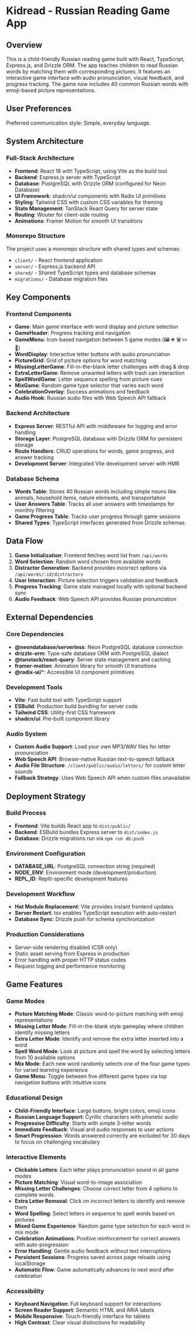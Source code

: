 # Kidread - Russian Reading Game App

## Overview

This is a child-friendly Russian reading game built with React, TypeScript, Express.js, and Drizzle ORM. The app teaches children to read Russian words by matching them with corresponding pictures. It features an interactive game interface with audio pronunciation, visual feedback, and progress tracking. The game now includes 40 common Russian words with emoji-based picture representations.

## User Preferences

Preferred communication style: Simple, everyday language.

## System Architecture

### Full-Stack Architecture
- **Frontend**: React 18 with TypeScript, using Vite as the build tool
- **Backend**: Express.js server with TypeScript
- **Database**: PostgreSQL with Drizzle ORM (configured for Neon Database)
- **UI Framework**: shadcn/ui components with Radix UI primitives
- **Styling**: Tailwind CSS with custom CSS variables for theming
- **State Management**: TanStack React Query for server state
- **Routing**: Wouter for client-side routing
- **Animations**: Framer Motion for smooth UI transitions

### Monorepo Structure
The project uses a monorepo structure with shared types and schemas:
- `client/` - React frontend application
- `server/` - Express.js backend API
- `shared/` - Shared TypeScript types and database schemas
- `migrations/` - Database migration files

## Key Components

### Frontend Components
- **Game**: Main game interface with word display and picture selection
- **GameHeader**: Progress tracking and navigation
- **GameMenu**: Icon-based navigation between 5 game modes (🖼️ ➕ 🗑️ ✏️ 🎲)
- **WordDisplay**: Interactive letter buttons with audio pronunciation
- **PictureGrid**: Grid of picture options for word matching
- **MissingLetterGame**: Fill-in-the-blank letter challenges with drag & drop
- **ExtraLetterGame**: Remove unwanted letters with trash can interaction
- **SpellWordGame**: Letter sequence spelling from picture cues
- **MixGame**: Random game type selector that varies each word
- **CelebrationOverlay**: Success animations and feedback
- **Audio Hook**: Russian audio files with Web Speech API fallback

### Backend Architecture
- **Express Server**: RESTful API with middleware for logging and error handling
- **Storage Layer**: PostgreSQL database with Drizzle ORM for persistent storage
- **Route Handlers**: CRUD operations for words, game progress, and answer tracking
- **Development Server**: Integrated Vite development server with HMR

### Database Schema
- **Words Table**: Stores 40 Russian words including simple nouns like animals, household items, nature elements, and transportation
- **User Answers Table**: Tracks all user answers with timestamps for monthly filtering
- **Game Progress Table**: Tracks user progress through game sessions
- **Shared Types**: TypeScript interfaces generated from Drizzle schemas

## Data Flow

1. **Game Initialization**: Frontend fetches word list from `/api/words`
2. **Word Selection**: Random word chosen from available words
3. **Distractor Generation**: Backend provides incorrect options via `/api/words/:id/distractors`
4. **User Interaction**: Picture selection triggers validation and feedback
5. **Progress Tracking**: Game state managed locally with optional backend sync
6. **Audio Feedback**: Web Speech API provides Russian pronunciation

## External Dependencies

### Core Dependencies
- **@neondatabase/serverless**: Neon PostgreSQL database connection
- **drizzle-orm**: Type-safe database ORM with PostgreSQL dialect
- **@tanstack/react-query**: Server state management and caching
- **framer-motion**: Animation library for smooth UI transitions
- **@radix-ui/***: Accessible UI component primitives

### Development Tools
- **Vite**: Fast build tool with TypeScript support
- **ESBuild**: Production build bundling for server code
- **Tailwind CSS**: Utility-first CSS framework
- **shadcn/ui**: Pre-built component library

### Audio System
- **Custom Audio Support**: Load your own MP3/WAV files for letter pronunciation
- **Web Speech API**: Browser-native Russian text-to-speech fallback
- **Audio File Structure**: `/client/public/audio/letters/` for custom letter sounds
- **Fallback Strategy**: Uses Web Speech API when custom files unavailable

## Deployment Strategy

### Build Process
- **Frontend**: Vite builds React app to `dist/public/`
- **Backend**: ESBuild bundles Express server to `dist/index.js`
- **Database**: Drizzle migrations run via `npm run db:push`

### Environment Configuration
- **DATABASE_URL**: PostgreSQL connection string (required)
- **NODE_ENV**: Environment mode (development/production)
- **REPL_ID**: Replit-specific development features

### Development Workflow
- **Hot Module Replacement**: Vite provides instant frontend updates
- **Server Restart**: tsx enables TypeScript execution with auto-restart
- **Database Sync**: Drizzle push for schema synchronization

### Production Considerations
- Server-side rendering disabled (CSR only)
- Static asset serving from Express in production
- Error handling with proper HTTP status codes
- Request logging and performance monitoring

## Game Features

### Game Modes
- **Picture Matching Mode**: Classic word-to-picture matching with emoji representations
- **Missing Letter Mode**: Fill-in-the-blank style gameplay where children identify missing letters
- **Extra Letter Mode**: Identify and remove the extra letter inserted into a word
- **Spell Word Mode**: Look at picture and spell the word by selecting letters from 10 available options
- **Mix Mode**: Each new word randomly selects one of the four game types for varied learning experience
- **Game Menu**: Toggle between five different game types via top navigation buttons with intuitive icons

### Educational Design
- **Child-Friendly Interface**: Large buttons, bright colors, emoji icons
- **Russian Language Support**: Cyrillic characters with phonetic audio
- **Progressive Difficulty**: Starts with simple 3-letter words
- **Immediate Feedback**: Visual and audio responses to user actions
- **Smart Progression**: Words answered correctly are excluded for 30 days to focus on challenging vocabulary

### Interactive Elements
- **Clickable Letters**: Each letter plays pronunciation sound in all game modes
- **Picture Matching**: Visual word-to-image association
- **Missing Letter Challenges**: Choose correct letter from 4 options to complete words
- **Extra Letter Removal**: Click on incorrect letters to identify and remove them
- **Word Spelling**: Select letters in sequence to spell words based on pictures
- **Mixed Game Experience**: Random game type selection for each word in mix mode
- **Celebration Animations**: Positive reinforcement for correct answers with auto-progression
- **Error Handling**: Gentle audio feedback without text interruptions
- **Persistent Sessions**: Progress saved across page reloads using localStorage
- **Automatic Flow**: Game automatically advances to next word after celebration

### Accessibility
- **Keyboard Navigation**: Full keyboard support for interactions
- **Screen Reader Support**: Semantic HTML and ARIA labels
- **Mobile Responsive**: Touch-friendly interface for tablets
- **High Contrast**: Clear visual distinctions for readability